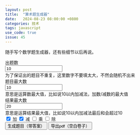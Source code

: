 ```yaml
---
layout: post
title:  "算术题生成器"
date:   2024-08-23 08:00:00 +0800
categories: 技术
tags: javascript
use_code: true
issue: 45
---
```

<style>
.box {
    width: 33.33%;
    padding: 20px;
    box-sizing: border-box;
}
</style>

随手写个数学题生成器，还有些细节以后再说。

<div>
    <div class="form-group">
        <label for="input_problem_count" class="col-sm-2 control-label">出题数</label>
        <div class="input-group col-sm-10">
            <input id="input_problem_count" type="number" value="10" step="1" min="1" class="form-control">
        </div>
        <div class="alert alert-warning" role="alert">为了保证出的题目不重复，这里数字不要填太大，不然会随机不出来</div>
    </div>
    <div class="form-group">
        <label for="input_max_int" class="col-sm-2 control-label">题目最大数</label>
        <div class="input-group col-sm-10">
            <input id="input_max_int" type="number" value="10" step="1" min="1" class="form-control">
        </div>
        <div class="alert alert-warning" role="alert">意思是运算数最大值，比如说10以内加减法，加数/减数的最大值</div>
    </div>
    <div class="form-group">
        <label for="input_max_result" class="col-sm-2 control-label">结果最大数</label>
        <div class="input-group col-sm-10">
          <input id="input_max_result" type="number" value="20" step="1" min="1" class="form-control">
        </div>
        <div class="alert alert-warning" role="alert">意思是运算结果最大值，比如说10以内加减法最后和会超过10</div>
      </div>
      <div class="text-center">
        <input id="check_plus" type="checkbox" checked> 加  
        <input id="check_minus" type="checkbox" checked> 减  
        <input id="check_times" type="checkbox"> 乘  
        <input id="check_divide" type="checkbox" > 除  
      </div>
  </div>
  <div class="text-center">
<button class="btn btn-default" id="generate" onclick="generate();">生成题目（带答案）</button>
<button class="btn btn-default" id="pdf" onclick="topdf();">导出pdf（空白卷子）</button>
</div>

<div style="display: flex;">
<div class="box" id="problems_1"></div>
<div class="box" id="problems_2"></div>
<div class="box" id="problems_3"></div>
</div>

<script src="https://cdnjs.cloudflare.com/ajax/libs/jspdf/2.5.1/jspdf.umd.min.js"></script>
<script type="text/javascript">
    var problems = [];
    function random_int(max) {
        var min = 1;
        return Math.floor(Math.random() * (max - min + 1)) + min;
    }
    function createPaper(max_int, max_answer, count, operators) {
        var problems = [];
        for (var i = count - 1; i >= 0;) {
            var number_A = random_int(max_int);
            var number_B = random_int(max_int);
            var operator = operators[Math.floor(Math.random() * operators.length)];
            var flag=false;
            for (var j = problems.length - 1; j >= 0; j--) {
                if (problems[j][0] == number_A && problems[j][1] == operator && problems[j][2] == number_B) {
                    //console.log("重复题目");
                    flag = true;
                    break;
                }
            }
            if (flag) {
                continue;
            }

            var result = eval(number_A + operator + number_B)
            if (result > 0 && result < max_answer && Number.isInteger(result)) {
                problems.push([number_A,operator,number_B,result])
                i--;
            }
        }
        return problems;
    }
    function generate() {
        var count = document.getElementById("input_problem_count").value;
        var max_int = document.getElementById("input_max_int").value;
        var result_int = document.getElementById("input_max_result").value;
        var operator = [];
        if (document.getElementById("check_plus").checked) {
            operator.push("+")
        }
        if (document.getElementById("check_minus").checked) {
            operator.push("-")
        }
        if (document.getElementById("check_times").checked) {
            operator.push("*")
        }
        if (document.getElementById("check_divide").checked) {
            operator.push("/")
        }
        if (operator.length ==0) {
            alert("必须选择一种运算")
            return;
        }
        problems = createPaper(max_int,result_int,count,operator)
        printToDiv(problems)
    }

    function topdf() {
        if(problems.length>0)
        {
        saveToPdf(problems)
    }
    }
    function printToDiv(problems) {
        let myDiv1 = document.getElementById("problems_1");
        let myDiv2 = document.getElementById("problems_2");
        let myDiv3 = document.getElementById("problems_3");
        myDiv1.innerHTML = '';
        myDiv2.innerHTML = '';
        myDiv3.innerHTML = '';
        let div_list=[myDiv1,myDiv2,myDiv3];
        let div_flag = 0;
        for (var pro_index = 0; pro_index < problems.length ; pro_index++) {
            var operator = problems[pro_index][1];
            if (operator == "*") {
                operator = "×"
            }
            if (operator == "/") {
                operator = "÷"
            }
            let newText = document.createTextNode(problems[pro_index][0] + " " +operator + " " +problems[pro_index][2] + " = "+problems[pro_index][3]);

            div_list[div_flag].appendChild(newText);
            div_list[div_flag].appendChild(document.createElement("br"));
            div_flag +=1;
            if (div_flag == 3) {
                div_flag = 0;
            }
        }
    }
    function saveToPdf(problems) {
        var page_count = 0;
        doc = new jspdf.jsPDF()
        y = 0;
        x = 10;

        for (var pro_index = 0; pro_index < problems.length ; pro_index++) {
            if (pro_index != 0 && pro_index%81 == 0) {
                page_count+=1;
                doc.addPage();
                y=0;
                x=10
            }

            var operator = problems[pro_index][1];
            if (operator == "*") {
                operator = "×"
            }
            if (operator == "/") {
                operator = "÷"
            }
            doc.text(problems[pro_index][0] + " " +operator + " " +problems[pro_index][2] + " =",x + 10,20+10*y)
            x+=70;
            if (x >150) {
                x =10;
                y +=1
            }
        }
        doc.save("problems.pdf")
    }
</script>
